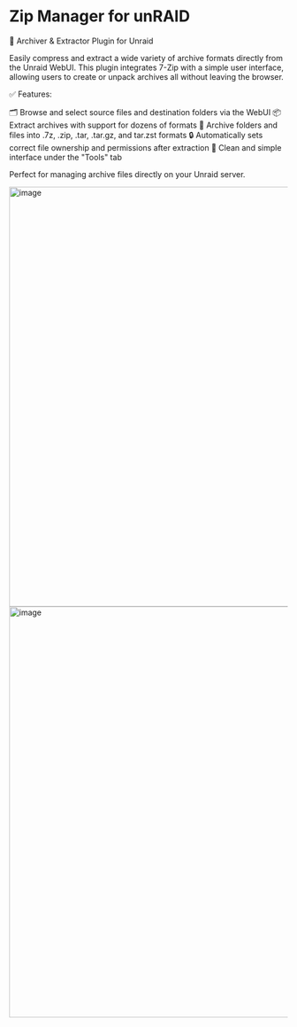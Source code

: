 # Zip Manager for unRAID
🔧 Archiver & Extractor Plugin for Unraid

Easily compress and extract a wide variety of archive formats directly from the Unraid WebUI. This plugin integrates 7-Zip with a simple user interface, allowing users to create or unpack archives all without leaving the browser.

✅ Features:

🗂 Browse and select source files and destination folders via the WebUI
📦 Extract archives with support for dozens of formats
📁 Archive folders and files into .7z, .zip, .tar, .tar.gz, and tar.zst formats
🔒 Automatically sets correct file ownership and permissions after extraction
📜 Clean and simple interface under the "Tools" tab

Perfect for managing archive files directly on your Unraid server.

<img width="1913" height="758" alt="image" src="https://github.com/user-attachments/assets/7ba9da3d-1586-46f4-8441-2b07928ca849" />

<img width="1911" height="742" alt="image" src="https://github.com/user-attachments/assets/71423311-7c37-4931-ba62-fa9ae801f5aa" />
